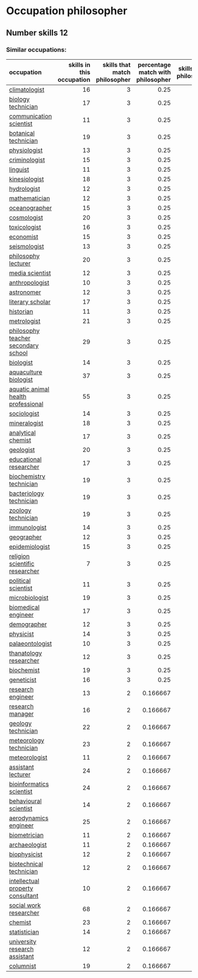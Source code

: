 # Occupation philosopher
## Number skills 12
### Similar occupations:
| occupation                                                                    |   skills in this occupation |   skills that match philosopher |   percentage match with philosopher |   skills not in philosopher |
|:------------------------------------------------------------------------------|----------------------------:|--------------------------------:|------------------------------------:|----------------------------:|
| [climatologist](climatologist.md)                                             |                          16 |                               3 |                            0.25     |                          13 |
| [biology technician](biology_technician.md)                                   |                          17 |                               3 |                            0.25     |                          14 |
| [communication scientist](communication_scientist.md)                         |                          11 |                               3 |                            0.25     |                           8 |
| [botanical technician](botanical_technician.md)                               |                          19 |                               3 |                            0.25     |                          16 |
| [physiologist](physiologist.md)                                               |                          13 |                               3 |                            0.25     |                          10 |
| [criminologist](criminologist.md)                                             |                          15 |                               3 |                            0.25     |                          12 |
| [linguist](linguist.md)                                                       |                          11 |                               3 |                            0.25     |                           8 |
| [kinesiologist](kinesiologist.md)                                             |                          18 |                               3 |                            0.25     |                          15 |
| [hydrologist](hydrologist.md)                                                 |                          12 |                               3 |                            0.25     |                           9 |
| [mathematician](mathematician.md)                                             |                          12 |                               3 |                            0.25     |                           9 |
| [oceanographer](oceanographer.md)                                             |                          15 |                               3 |                            0.25     |                          12 |
| [cosmologist](cosmologist.md)                                                 |                          20 |                               3 |                            0.25     |                          17 |
| [toxicologist](toxicologist.md)                                               |                          16 |                               3 |                            0.25     |                          13 |
| [economist](economist.md)                                                     |                          15 |                               3 |                            0.25     |                          12 |
| [seismologist](seismologist.md)                                               |                          13 |                               3 |                            0.25     |                          10 |
| [philosophy lecturer](philosophy_lecturer.md)                                 |                          20 |                               3 |                            0.25     |                          17 |
| [media scientist](media_scientist.md)                                         |                          12 |                               3 |                            0.25     |                           9 |
| [anthropologist](anthropologist.md)                                           |                          10 |                               3 |                            0.25     |                           7 |
| [astronomer](astronomer.md)                                                   |                          12 |                               3 |                            0.25     |                           9 |
| [literary scholar](literary_scholar.md)                                       |                          17 |                               3 |                            0.25     |                          14 |
| [historian](historian.md)                                                     |                          11 |                               3 |                            0.25     |                           8 |
| [metrologist](metrologist.md)                                                 |                          21 |                               3 |                            0.25     |                          18 |
| [philosophy teacher secondary school](philosophy_teacher_secondary_school.md) |                          29 |                               3 |                            0.25     |                          26 |
| [biologist](biologist.md)                                                     |                          14 |                               3 |                            0.25     |                          11 |
| [aquaculture biologist](aquaculture_biologist.md)                             |                          37 |                               3 |                            0.25     |                          34 |
| [aquatic animal health professional](aquatic_animal_health_professional.md)   |                          55 |                               3 |                            0.25     |                          52 |
| [sociologist](sociologist.md)                                                 |                          14 |                               3 |                            0.25     |                          11 |
| [mineralogist](mineralogist.md)                                               |                          18 |                               3 |                            0.25     |                          15 |
| [analytical chemist](analytical_chemist.md)                                   |                          17 |                               3 |                            0.25     |                          14 |
| [geologist](geologist.md)                                                     |                          20 |                               3 |                            0.25     |                          17 |
| [educational researcher](educational_researcher.md)                           |                          17 |                               3 |                            0.25     |                          14 |
| [biochemistry technician](biochemistry_technician.md)                         |                          19 |                               3 |                            0.25     |                          16 |
| [bacteriology technician](bacteriology_technician.md)                         |                          19 |                               3 |                            0.25     |                          16 |
| [zoology technician](zoology_technician.md)                                   |                          19 |                               3 |                            0.25     |                          16 |
| [immunologist](immunologist.md)                                               |                          14 |                               3 |                            0.25     |                          11 |
| [geographer](geographer.md)                                                   |                          12 |                               3 |                            0.25     |                           9 |
| [epidemiologist](epidemiologist.md)                                           |                          15 |                               3 |                            0.25     |                          12 |
| [religion scientific researcher](religion_scientific_researcher.md)           |                           7 |                               3 |                            0.25     |                           4 |
| [political scientist](political_scientist.md)                                 |                          11 |                               3 |                            0.25     |                           8 |
| [microbiologist](microbiologist.md)                                           |                          19 |                               3 |                            0.25     |                          16 |
| [biomedical engineer](biomedical_engineer.md)                                 |                          17 |                               3 |                            0.25     |                          14 |
| [demographer](demographer.md)                                                 |                          12 |                               3 |                            0.25     |                           9 |
| [physicist](physicist.md)                                                     |                          14 |                               3 |                            0.25     |                          11 |
| [palaeontologist](palaeontologist.md)                                         |                          10 |                               3 |                            0.25     |                           7 |
| [thanatology researcher](thanatology_researcher.md)                           |                          12 |                               3 |                            0.25     |                           9 |
| [biochemist](biochemist.md)                                                   |                          19 |                               3 |                            0.25     |                          16 |
| [geneticist](geneticist.md)                                                   |                          16 |                               3 |                            0.25     |                          13 |
| [research engineer](research_engineer.md)                                     |                          13 |                               2 |                            0.166667 |                          11 |
| [research manager](research_manager.md)                                       |                          16 |                               2 |                            0.166667 |                          14 |
| [geology technician](geology_technician.md)                                   |                          22 |                               2 |                            0.166667 |                          20 |
| [meteorology technician](meteorology_technician.md)                           |                          23 |                               2 |                            0.166667 |                          21 |
| [meteorologist](meteorologist.md)                                             |                          11 |                               2 |                            0.166667 |                           9 |
| [assistant lecturer](assistant_lecturer.md)                                   |                          24 |                               2 |                            0.166667 |                          22 |
| [bioinformatics scientist](bioinformatics_scientist.md)                       |                          24 |                               2 |                            0.166667 |                          22 |
| [behavioural scientist](behavioural_scientist.md)                             |                          14 |                               2 |                            0.166667 |                          12 |
| [aerodynamics engineer](aerodynamics_engineer.md)                             |                          25 |                               2 |                            0.166667 |                          23 |
| [biometrician](biometrician.md)                                               |                          11 |                               2 |                            0.166667 |                           9 |
| [archaeologist](archaeologist.md)                                             |                          11 |                               2 |                            0.166667 |                           9 |
| [biophysicist](biophysicist.md)                                               |                          12 |                               2 |                            0.166667 |                          10 |
| [biotechnical technician](biotechnical_technician.md)                         |                          12 |                               2 |                            0.166667 |                          10 |
| [intellectual property consultant](intellectual_property_consultant.md)       |                          10 |                               2 |                            0.166667 |                           8 |
| [social work researcher](social_work_researcher.md)                           |                          68 |                               2 |                            0.166667 |                          66 |
| [chemist](chemist.md)                                                         |                          23 |                               2 |                            0.166667 |                          21 |
| [statistician](statistician.md)                                               |                          14 |                               2 |                            0.166667 |                          12 |
| [university research assistant](university_research_assistant.md)             |                          12 |                               2 |                            0.166667 |                          10 |
| [columnist](columnist.md)                                                     |                          19 |                               2 |                            0.166667 |                          17 |
